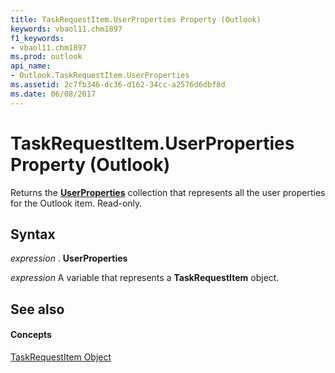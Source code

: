 ```yaml
---
title: TaskRequestItem.UserProperties Property (Outlook)
keywords: vbaol11.chm1897
f1_keywords:
- vbaol11.chm1897
ms.prod: outlook
api_name:
- Outlook.TaskRequestItem.UserProperties
ms.assetid: 2c7fb346-dc36-d162-34cc-a2576d6dbf8d
ms.date: 06/08/2017
---
```



# TaskRequestItem.UserProperties Property (Outlook)

Returns the  **[UserProperties](Outlook.UserProperties.md)** collection that represents all the user properties for the Outlook item. Read-only.


## Syntax

 _expression_ . **UserProperties**

 _expression_ A variable that represents a **TaskRequestItem** object.


## See also


#### Concepts


[TaskRequestItem Object](Outlook.TaskRequestItem.md)

